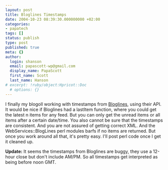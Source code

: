 ```yaml
---
layout: post
title: Bloglines Timestamps
date: 2004-10-23 08:39:30.000000000 +02:00
categories:
- papatech
tags: []
status: publish
type: post
published: true
meta: {}
author:
  login: shanson
  email: papascott-wp@gmail.com
  display_name: PapaScott
  first_name: Scott
  last_name: Hanson
# excerpt: !ruby/object:Hpricot::Doc
  # options: {}
---
```

<p>I finally my blogoll working with timestamps from <a href="http://www.bloglines.com/services/" title="Bloglines | Bloglines Services">Bloglines</a>, using their API. It would be nice if Bloglines had a lastItem function, where you could get the latest n items for any feed. But you can only get the unread items or all items after a certain date/time. You also cannot be sure that the timestamps are consistent. And you are not assured of getting correct XML.  And the WebServices::BlogLines perl modules barfs if no items are returned. But once you work around all that, it's pretty easy. I'll post perl code once I get it cleaned up.</p>
<p><strong>Update:</strong> It seems the timestamps from Bloglines are buggy, they use a 12-hour close but don't include AM/PM. So all timestamps get interpreted as being before noon GMT.</p>
